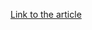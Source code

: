 [Link to the article](https://news.sophos.com/en-us/2022/07/14/rapid-response-the-ngrok-incident-guide/)
